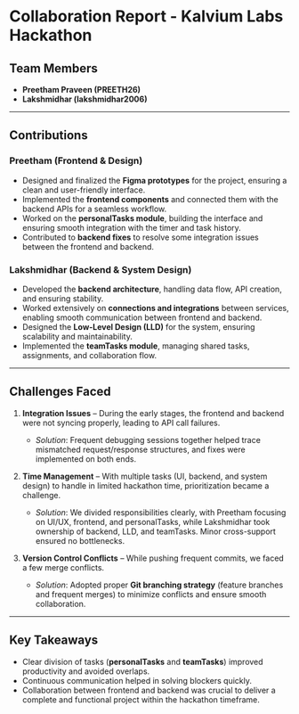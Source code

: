 # Collaboration Report - Kalvium Labs Hackathon

## Team Members

* **Preetham Praveen (PREETH26)**
* **Lakshmidhar (lakshmidhar2006)**

---

## Contributions

### Preetham (Frontend & Design)

* Designed and finalized the **Figma prototypes** for the project, ensuring a clean and user-friendly interface.
* Implemented the **frontend components** and connected them with the backend APIs for a seamless workflow.
* Worked on the **personalTasks module**, building the interface and ensuring smooth integration with the timer and task history.
* Contributed to **backend fixes** to resolve some integration issues between the frontend and backend.

### Lakshmidhar (Backend & System Design)

* Developed the **backend architecture**, handling data flow, API creation, and ensuring stability.
* Worked extensively on **connections and integrations** between services, enabling smooth communication between frontend and backend.
* Designed the **Low-Level Design (LLD)** for the system, ensuring scalability and maintainability.
* Implemented the **teamTasks module**, managing shared tasks, assignments, and collaboration flow.

---

## Challenges Faced

1. **Integration Issues** – During the early stages, the frontend and backend were not syncing properly, leading to API call failures.  
   * *Solution*: Frequent debugging sessions together helped trace mismatched request/response structures, and fixes were implemented on both ends.

2. **Time Management** – With multiple tasks (UI, backend, and system design) to handle in limited hackathon time, prioritization became a challenge.  
   * *Solution*: We divided responsibilities clearly, with Preetham focusing on UI/UX, frontend, and personalTasks, while Lakshmidhar took ownership of backend, LLD, and teamTasks. Minor cross-support ensured no bottlenecks.

3. **Version Control Conflicts** – While pushing frequent commits, we faced a few merge conflicts.  
   * *Solution*: Adopted proper **Git branching strategy** (feature branches and frequent merges) to minimize conflicts and ensure smooth collaboration.

---

## Key Takeaways

* Clear division of tasks (**personalTasks** and **teamTasks**) improved productivity and avoided overlaps.
* Continuous communication helped in solving blockers quickly.
* Collaboration between frontend and backend was crucial to deliver a complete and functional project within the hackathon timeframe.
